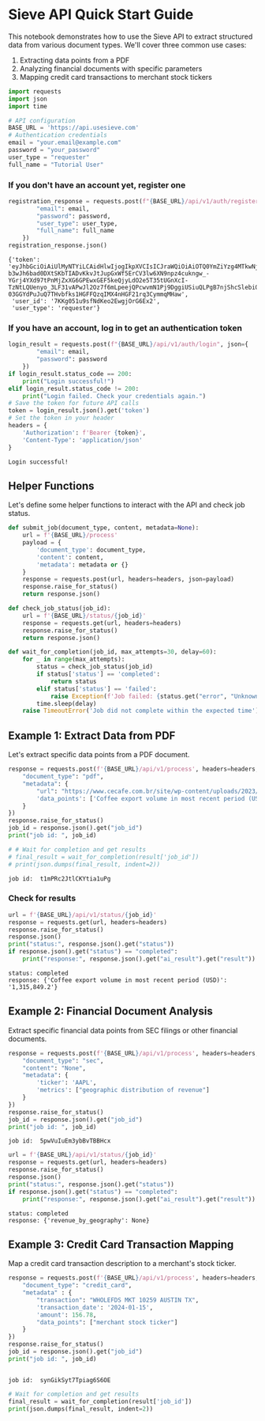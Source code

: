 
# Sieve API Quick Start Guide

This notebook demonstrates how to use the Sieve API to extract structured data from various document types. We'll cover three common use cases:

1. Extracting data points from a PDF
2. Analyzing financial documents with specific parameters
3. Mapping credit card transactions to merchant stock tickers



```python
import requests
import json
import time

# API configuration
BASE_URL = 'https://api.usesieve.com' 
# Authentication credentials
email = "your.email@example.com"
password = "your_password"
user_type = "requester"
full_name = "Tutorial User"
```

### If you don't have an account yet, register one


```python
registration_response = requests.post(f"{BASE_URL}/api/v1/auth/register", json={
        "email": email,
        "password": password,
        "user_type": user_type,
        "full_name": full_name
    })
registration_response.json()
```




    {'token': 'eyJhbGciOiAiUlMyNTYiLCAidHlwIjogIkpXVCIsICJraWQiOiAiOTQ0YmZiYzg4MTkwNjY3ZjgwMjllZDRiOWQ4OWZmNGMyMzM1YWY1NSJ9.eyJpc3MiOiAiNTAxNzY0MjgzMTM1LWNvbXB1dGVAZGV2ZWxvcGVyLmdzZXJ2aWNlYWNjb3VudC5jb20iLCAic3ViIjogIjUwMTc2NDI4MzEzNS1jb21wdXRlQGRldmVsb3Blci5nc2VydmljZWFjY291bnQuY29tIiwgImF1ZCI6ICJodHRwczovL2lkZW50aXR5dG9vbGtpdC5nb29nbGVhcGlzLmNvbS9nb29nbGUuaWRlbnRpdHkuaWRlbnRpdHl0b29sa2l0LnYxLklkZW50aXR5VG9vbGtpdCIsICJ1aWQiOiAiN0tLZzA1MXU5c2ZOZEtlbzJFd2dqT3JHNkV4MiIsICJpYXQiOiAxNzM5OTgxODQ4LCAiZXhwIjogMTczOTk4NTQ0OH0.kiLTVP6SRJSbNJH1HQ3BtDKMNfOUneRWModCwz22O5B4wKMS51TmfJMUlgdAc6eFUB1Jbp2tQjb7fY3s4MOwl4TnV1UCQ18BH0-b3wJh6bad0DXtSKbTIADvKkvJtJupGxWf5ErCV3lw6XN9npz4cukngw_-YGrj4YXd97tPnMjZxXG6GPEwxGEF5keQjyLdO2e5T35tUGnXcI-TzNtLQUenyo_3LF31vAPwJl2Oz7f6mLpeejQPcwvmN1Pj9DggiUSiuQLPgB7njShcSlebiOwoEqW38X3UfcM0-03GGYdPuJuQ7THvbfks1HGFFQzqIMX4nHGF21rq3CymmqMHaw',
     'user_id': '7KKg051u9sfNdKeo2EwgjOrG6Ex2',
     'user_type': 'requester'}



### If you have an account, log in to get an authentication token


```python
login_result = requests.post(f"{BASE_URL}/api/v1/auth/login", json={
        "email": email,
        "password": password
    })
if login_result.status_code == 200:
    print("Login successful!")
elif login_result.status_code != 200:
    print("Login failed. Check your credentials again.")
# Save the token for future API calls
token = login_result.json().get('token')
# Set the token in your header
headers = {
    'Authorization': f'Bearer {token}',
    'Content-Type': 'application/json'
}
```

    Login successful!


## Helper Functions

Let's define some helper functions to interact with the API and check job status.


```python
def submit_job(document_type, content, metadata=None):
    url = f'{BASE_URL}/process'
    payload = {
        'document_type': document_type,
        'content': content,
        'metadata': metadata or {}
    }
    response = requests.post(url, headers=headers, json=payload)
    response.raise_for_status()
    return response.json()

def check_job_status(job_id):
    url = f'{BASE_URL}/status/{job_id}'
    response = requests.get(url, headers=headers)
    response.raise_for_status()
    return response.json()

def wait_for_completion(job_id, max_attempts=30, delay=60):
    for _ in range(max_attempts):
        status = check_job_status(job_id)
        if status['status'] == 'completed':
            return status
        elif status['status'] == 'failed':
            raise Exception(f'Job failed: {status.get("error", "Unknown error")}')
        time.sleep(delay)
    raise TimeoutError('Job did not complete within the expected time')
```

## Example 1: Extract Data from PDF

Let's extract specific data points from a PDF document.


```python
response = requests.post(f'{BASE_URL}/api/v1/process', headers=headers, json={
    "document_type": "pdf",
    "metadata": {
        "url": "https://www.cecafe.com.br/site/wp-content/uploads/2023/03/CECAFE-Monthly-Coffee-Report-JANUARY-2025.pdf",
        'data_points': ['Coffee export volume in most recent period (USD)']
    }
})
response.raise_for_status()
job_id = response.json().get("job_id")
print("job id: ", job_id)

# # Wait for completion and get results
# final_result = wait_for_completion(result['job_id'])
# print(json.dumps(final_result, indent=2))
```

    job id:  t1mPRc2JtlCKYtia1uPg


### Check for results


```python
url = f'{BASE_URL}/api/v1/status/{job_id}'
response = requests.get(url, headers=headers)
response.raise_for_status()
response.json()
print("status:", response.json().get("status"))
if response.json().get("status") == "completed":
    print("response:", response.json().get("ai_result").get("result"))
```

    status: completed
    response: {'Coffee export volume in most recent period (USD)': '1,315,849.2'}


## Example 2: Financial Document Analysis

Extract specific financial data points from SEC filings or other financial documents.


```python
response = requests.post(f'{BASE_URL}/api/v1/process', headers=headers, json={
    "document_type": "sec",
    "content": "None",
    "metadata": {
        'ticker': 'AAPL',
        'metrics': ["geographic distribution of revenue"]
    }
})
response.raise_for_status()
job_id = response.json().get("job_id")
print("job id: ", job_id)


```

    job id:  5pwVuIuEm3ybBvTBBHcx



```python
url = f'{BASE_URL}/api/v1/status/{job_id}'
response = requests.get(url, headers=headers)
response.raise_for_status()
response.json()
print("status:", response.json().get("status"))
if response.json().get("status") == "completed":
    print("response:", response.json().get("ai_result").get("result"))
```

    status: completed
    response: {'revenue_by_geography': None}


## Example 3: Credit Card Transaction Mapping

Map a credit card transaction description to a merchant's stock ticker.


```python
response = requests.post(f'{BASE_URL}/api/v1/process', headers=headers, json={
    "document_type": "credit_card",
    "metadata" : {
        "transaction": "WHOLEFDS MKT 10259 AUSTIN TX",
        'transaction_date': '2024-01-15',
        'amount': 156.78,
        "data_points": ["merchant stock ticker"]
    }
})
response.raise_for_status()
job_id = response.json().get("job_id")
print("job id: ", job_id)



```

    job id:  synGikSyt7Tpiag6S6OE



```python
# Wait for completion and get results
final_result = wait_for_completion(result['job_id'])
print(json.dumps(final_result, indent=2))
```
